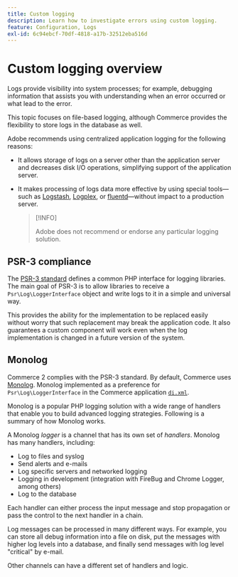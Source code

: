 ```yaml
---
title: Custom logging
description: Learn how to investigate errors using custom logging.
feature: Configuration, Logs
exl-id: 6c94ebcf-70df-4818-a17b-32512eba516d
---
```

# Custom logging overview

Logs provide visibility into system processes; for example, debugging information that assists you with understanding when an error occurred or what lead to the error.

This topic focuses on file-based logging, although Commerce provides the flexibility to store logs in the database as well.

Adobe recommends using centralized application logging for the following reasons:

- It allows storage of logs on a server other than the application server and decreases disk I/O operations, simplifying support of the application server.

- It makes processing of logs data more effective by using special tools—such as [Logstash][], [Logplex][], or [fluentd][]—without impact to a production server.

    >[!INFO]
    >
    >Adobe does not recommend or endorse any particular logging solution.

## PSR-3 compliance

The [PSR-3 standard][laminas] defines a common PHP interface for logging libraries. The main goal of PSR-3 is to allow libraries to receive a `Psr\Log\LoggerInterface` object and write logs to it in a simple and universal way.

This provides the ability for the implementation to be replaced easily without worry that such replacement may break the application code. It also guarantees a custom component will work even when the log implementation is changed in a future version of the system.

## Monolog

Commerce 2 complies with the PSR-3 standard. By default, Commerce uses [Monolog][]. Monolog implemented as a preference for `Psr\Log\LoggerInterface` in the Commerce application [`di.xml`][di].

Monolog is a popular PHP logging solution with a wide range of handlers that enable you to build advanced logging strategies. Following is a summary of how Monolog works.

A Monolog _logger_ is a channel that has its own set of _handlers_. Monolog has many handlers, including:

- Log to files and syslog
- Send alerts and e-mails
- Log specific servers and networked logging
- Logging in development (integration with FireBug and Chrome Logger, among others)
- Log to the database

Each handler can either process the input message and stop propagation or pass the control to the next handler in a chain.

Log messages can be processed in many different ways. For example, you can store all debug information into a file on disk, put the messages with higher log levels into a database, and finally send messages with log level "critical" by e-mail.

Other channels can have a different set of handlers and logic.

<!-- link definitions -->

[di]: https://github.com/magento/magento2/blob/2.4/app/etc/di.xml#L9
[fluentd]: https://www.fluentd.org/
[laminas]: https://docs.laminas.dev/laminas-log/
[Logplex]: https://devcenter.heroku.com/articles/logplex
[Logstash]: https://www.elastic.co/products/logstash
[Monolog]: https://github.com/Seldaek/monolog
